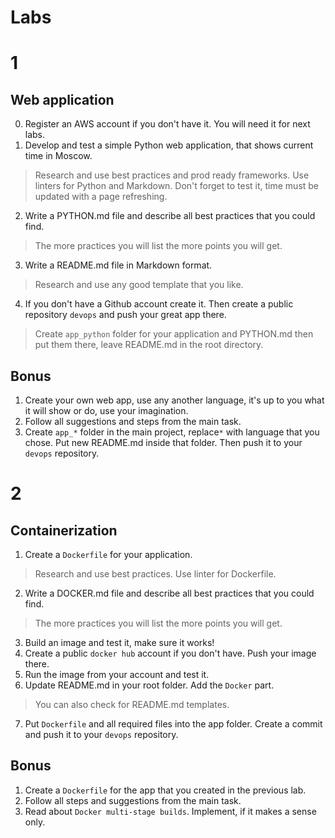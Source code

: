 # Labs

# 1

## Web application

0. Register an AWS account if you don't have it. You will need it for next labs.
1. Develop and test a simple Python web application, that shows current time in Moscow.
> Research and use best practices and prod ready frameworks. Use linters for Python and Markdown. Don't forget to test it, time must be updated with a page refreshing.
2. Write a PYTHON.md file and describe all best practices that you could find. 
> The more practices you will list the more points you will get.
3. Write a README.md file in Markdown format.
> Research and use any good template that you like.
4. If you don't have a Github account create it. Then create a public repository `devops` and push your great app there.
> Create `app_python` folder for your application and PYTHON.md then put them there, leave README.md in the root directory.

## Bonus

1. Create your own web app, use any another language, it's up to you what it will show or do, use your imagination.
2. Follow all suggestions and steps from the main task.
4. Create `app_*` folder in the main project, replace`*` with language that you chose. Put new README.md inside that folder. Then push it to your `devops` repository.

# 2

## Containerization

1. Create a `Dockerfile` for your application.
> Research and use best practices. Use linter for Dockerfile.
2. Write a DOCKER.md file and describe all best practices that you could find.
> The more practices you will list the more points you will get.
3. Build an image and test it, make sure it works!
4. Create a public `docker hub` account if you don't have. Push your image there.
5. Run the image from your account and test it.
6. Update README.md in your root folder. Add the `Docker` part.
> You can also check for README.md templates.
7. Put `Dockerfile` and all required files into the app folder. Create a commit and push it to your `devops` repository.


## Bonus

1. Create a `Dockerfile` for the app that you created in the previous lab.
2. Follow all steps and suggestions from the main task.
3. Read about `Docker multi-stage builds`. Implement, if it makes a sense only.
